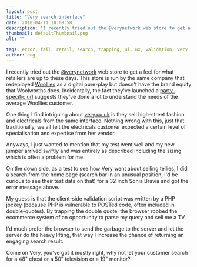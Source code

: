 ```yaml
---
layout: post
title: "Very search interface"
date: 2010-04-11 10:08:58
description: "I recently tried out the @verynetwork web store to get a feel for what retailers are up to these days. This store is run by the same company that redeployed Woollies as a digital pure-play but doesn&#8217;t have the brand&#8230;"
thumbnail: defaultThumbnail.png
alt: ""

tags: error, fail, retail, search, trapping, ui, ux, validation, very
author: dug
---
```


<p>I recently tried out the <a href="http://twitter.com/verynetwork">@verynetwork</a> web store to get a feel for what retailers are up to these days. This store is run by the same company that redeployed <a href="http://www.woolworths.co.uk/">Woollies</a> as a digital pure-play but doesn't have the brand equity that Woolworths does. Incidentally, the fact they've launched a <a href="http://www.woolworthsparty.co.uk/">party-specific url</a> suggests they've done a lot to understand the needs of the average Woollies customer.</p>

<p>One thing I find intriguing about <a href="http://very.co.uk">very.co.uk</a> is they sell high-street fashion and electricals from the same interface. Nothing wrong with this, just that traditionally, we all felt the electricals customer expected a certain level of specialisation and expertise from her vendor.</p>

<p>Anyways, I just wanted to mention that my test went well and my new jumper arrived swiftly and was entirely as described including the sizing which is often a problem for me.</p>

<p>On the down side, as a test to see how Very went about selling tellies, I did a search from the home page (search bar in an unusual position, I'd be curious to see their test data on that) for a 32 inch Sonia Bravia and got the error message above.</p>

<p>My guess is that the client-side validation script was written by a <span class="caps">PHP </span>jockey (because <span class="caps">PHP </span>is vulnerable to <span class="caps">POST</span>ed code, often included in double-quotes). By trapping the double quote, the browser robbed the ecommerce system of an opportunity to parse my query and sell me a <span class="caps">TV. </span></p>

<p>I'd much prefer the browser to send the garbage to the server and let the server do the heavy lifting, that way I increase the chance of returning an engaging search result.</p>

<p>Come on Very, you've got it mostly right, why not let your customer search for a 48" chest or a 50" television or a 19" monitor?</p>
